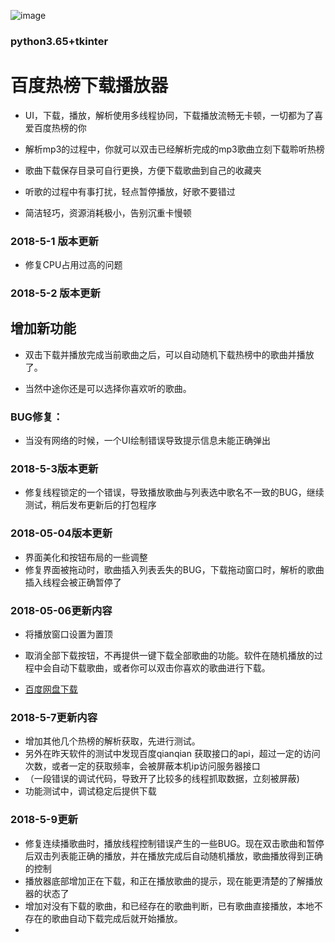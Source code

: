 
 ![image](http://orlhfzwrr.bkt.clouddn.com/%E7%99%BE%E5%BA%A6%E7%83%AD%E6%A6%9C%E4%B8%8B%E8%BD%BD%E6%92%AD%E6%94%BE%E5%99%A8_2018-05-06_09-59-36.png)

### python3.65+tkinter
# 百度热榜下载播放器

* UI，下载，播放，解析使用多线程协同，下载播放流畅无卡顿，一切都为了喜爱百度热榜的你

* 解析mp3的过程中，你就可以双击已经解析完成的mp3歌曲立刻下载聆听热榜

* 歌曲下载保存目录可自行更换，方便下载歌曲到自己的收藏夹

* 听歌的过程中有事打扰，轻点暂停播放，好歌不要错过

* 简洁轻巧，资源消耗极小，告别沉重卡慢顿



### 2018-5-1 版本更新

* 修复CPU占用过高的问题

### 2018-5-2 版本更新

## 增加新功能

* 双击下载并播放完成当前歌曲之后，可以自动随机下载热榜中的歌曲并播放了。

* 当然中途你还是可以选择你喜欢听的歌曲。

### BUG修复：

* 当没有网络的时候，一个UI绘制错误导致提示信息未能正确弹出


### 2018-5-3版本更新

* 修复线程锁定的一个错误，导致播放歌曲与列表选中歌名不一致的BUG，继续测试，稍后发布更新后的打包程序 

### 2018-05-04版本更新
* 界面美化和按钮布局的一些调整
* 修复界面被拖动时，歌曲插入列表丢失的BUG，下载拖动窗口时，解析的歌曲插入线程会被正确暂停了

### 2018-05-06更新内容
* 将播放窗口设置为置顶
* 取消全部下载按钮，不再提供一键下载全部歌曲的功能。软件在随机播放的过程中会自动下载歌曲，或者你可以双击你喜欢的歌曲进行下载。

* [百度网盘下载](https://pan.baidu.com/s/1VL9EeUXosWgukV_DCwRSiw)

### 2018-5-7更新内容
* 增加其他几个热榜的解析获取，先进行测试。
* 另外在昨天软件的测试中发现百度qianqian 获取接口的api，超过一定的访问次数，或者一定的获取频率，会被屏蔽本机ip访问服务器接口
* （一段错误的调试代码，导致开了比较多的线程抓取数据，立刻被屏蔽)
* 功能测试中，调试稳定后提供下载

### 2018-5-9更新
* 修复连续播歌曲时，播放线程控制错误产生的一些BUG。现在双击歌曲和暂停后双击列表能正确的播放，并在播放完成后自动随机播放，歌曲播放得到正确的控制
* 播放器底部增加正在下载，和正在播放歌曲的提示，现在能更清楚的了解播放器的状态了
* 增加对没有下载的歌曲，和已经存在的歌曲判断，已有歌曲直接播放，本地不存在的歌曲自动下载完成后就开始播放。
* 

